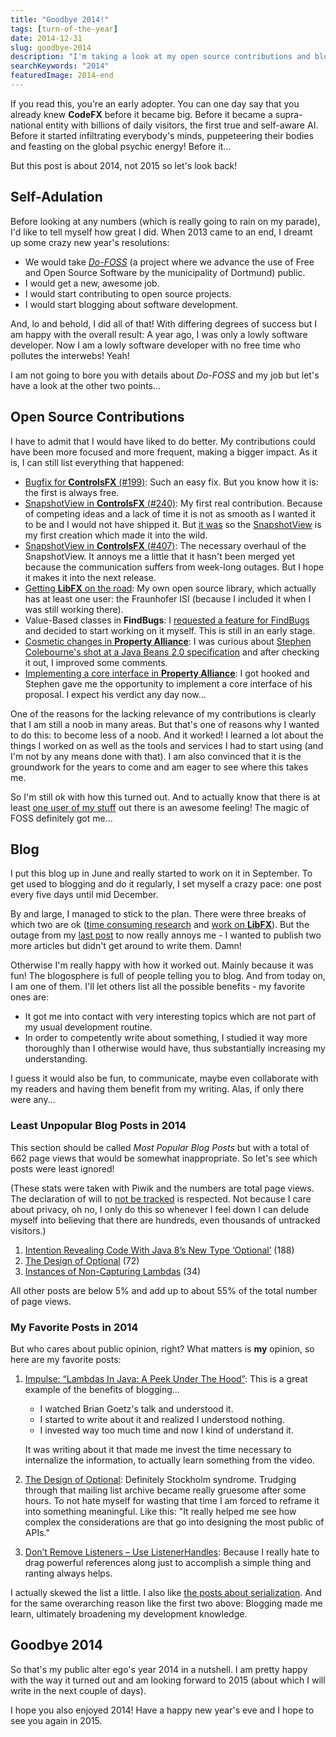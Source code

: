 ```yaml
---
title: "Goodbye 2014!"
tags: [turn-of-the-year]
date: 2014-12-31
slug: goodbye-2014
description: "I'm taking a look at my open source contributions and blogging achievements in 2014."
searchKeywords: "2014"
featuredImage: 2014-end
---
```


If you read this, you're an early adopter.
You can one day say that you already knew **CodeFX** before it became big.
Before it became a supra-national entity with billions of daily visitors, the first true and self-aware AI.
Before it started infiltrating everybody's minds, puppeteering their bodies and feasting on the global psychic energy!
Before it...

But this post is about 2014, not 2015 so let's look back!

## Self-Adulation

Before looking at any numbers (which is really going to rain on my parade), I'd like to tell myself how great I did.
When 2013 came to an end, I dreamt up some crazy new year's resolutions:

-   We would take [*Do-FOSS*](http://do-foss.de/) (a project where we advance the use of Free and Open Source Software by the municipality of Dortmund) public.
-   I would get a new, awesome job.
-   I would start contributing to open source projects.
-   I would start blogging about software development.

And, lo and behold, I did all of that!
With differing degrees of success but I am happy with the overall result: A year ago, I was only a lowly software developer.
Now I am a lowly software developer with no free time who pollutes the interwebs!
Yeah!

I am not going to bore you with details about *Do-FOSS* and my job but let's have a look at the other two points...

## Open Source Contributions

I have to admit that I would have liked to do better.
My contributions could have been more focused and more frequent, making a bigger impact.
As it is, I can still list everything that happened:

-   [Bugfix for **ControlsFX** (\#199)](https://bitbucket.org/controlsfx/controlsfx/pull-request/199/spreadsheetcellhashcode/diff): Such an easy fix.
But you know how it is: the first is always free.
-   [SnapshotView in **ControlsFX** (\#240)](https://bitbucket.org/controlsfx/controlsfx/pull-request/240/beta-of-selectableimageview/diff): My first real contribution.
Because of competing ideas and a lack of time it is not as smooth as I wanted it to be and I would not have shipped it.
But [it was](http://fxexperience.com/controlsfx/features/#snapshotview) so the [SnapshotView](http://controlsfx.bitbucket.org/org/controlsfx/control/SnapshotView.html) is my first creation which made it into the wild.
-   [SnapshotView in **ControlsFX** (\#407)](https://bitbucket.org/controlsfx/controlsfx/pull-request/407/major-redesign-of-snapshotview): The necessary overhaul of the SnapshotView.
It annoys me a little that it hasn't been merged yet because the communication suffers from week-long outages.
But I hope it makes it into the next release.
-   [Getting **LibFX** on the road](http://libfx.codefx.org): My own open source library, which actually has at least one user: the Fraunhofer ISI (because I included it when I was still working there).
-   Value-Based classes in **FindBugs**: I [requested a feature for FindBugs](https://sourceforge.net/p/findbugs/feature-requests/313/) and decided to start working on it myself.
This is still in an early stage.
-   [Cosmetic changes in **Property Alliance**](https://github.com/jodastephen/property-alliance/pull/1): I was curious about [Stephen Colebourne's shot at a Java Beans 2.0 specification](blog.joda.org/2014/12/what-might-beans-v20-spec-contain.html "What might a Beans v2.0 spec contain?
by Stephen Colebourne") and after checking it out, I improved some comments.
-   [Implementing a core interface in **Property Alliance**](https://github.com/jodastephen/property-alliance/pull/4): I got hooked and Stephen gave me the opportunity to implement a core interface of his proposal.
I expect his verdict any day now...

One of the reasons for the lacking relevance of my contributions is clearly that I am still a noob in many areas.
But that's one of reasons why I wanted to do this: to become less of a noob.
And it worked!
I learned a lot about the things I worked on as well as the tools and services I had to start using (and I'm not by any means done with that).
I am also convinced that it is the groundwork for the years to come and am eager to see where this takes me.

So I'm still ok with how this turned out.
And to actually know that there is at least [one user of my stuff](https://groups.google.com/d/topic/controlsfx-dev/dlcl5t8UpWI/discussion) out there is an awesome feeling!
The magic of FOSS definitely got me...

## Blog

I put this blog up in June and really started to work on it in September.
To get used to blogging and do it regularly, I set myself a crazy pace: one post every five days until mid December.

By and large, I managed to stick to the plan.
There were three breaks of which two are ok ([time consuming research](design-java-optional) and [work on **LibFX**](libfx-0-2-0)).
But the outage from my [last post](java-non-capturing-lambdas) to now really annoys me - I wanted to publish two more articles but didn't get around to write them.
Damn!

Otherwise I'm really happy with how it worked out.
Mainly because it was fun!
The blogosphere is full of people telling you to blog.
And from today on, I am one of them.
I'll let others list all the possible benefits - my favorite ones are:

-   It got me into contact with very interesting topics which are not part of my usual development routine.
-   In order to competently write about something, I studied it way more thoroughly than I otherwise would have, thus substantially increasing my understanding.

I guess it would also be fun, to communicate, maybe even collaborate with my readers and having them benefit from my writing.
Alas, if only there were any...

### Least Unpopular Blog Posts in 2014

This section should be called *Most Popular Blog Posts* but with a total of 662 page views that would be somewhat inappropriate.
So let's see which posts were least ignored!

(These stats were taken with Piwik and the numbers are total page views.
The declaration of will to [not be tracked](http://en.wikipedia.org/w/index.php?title=Do_Not_Track) is respected.
Not because I care about privacy, oh no, I only do this so whenever I feel down I can delude myself into believing that there are hundreds, even thousands of untracked visitors.)

1. [Intention Revealing Code With Java 8’s New Type ‘Optional’](intention-revealing-code-java-8-optional) (188)
2. [The Design of Optional](design-java-optional) (72)
3. [Instances of Non-Capturing Lambdas](java-non-capturing-lambdas) (34)

All other posts are below 5% and add up to about 55% of the total number of page views.

### My Favorite Posts in 2014

But who cares about public opinion, right?
What matters is **my** opinion, so here are my favorite posts:

1. [Impulse: “Lambdas In Java: A Peek Under The Hood”](lambdas-java-peek-hood): This is a great example of the benefits of blogging...
	-   I watched Brian Goetz's talk and understood it.
	-   I started to write about it and realized I understood nothing.
	-   I invested way too much time and now I kind of understand it.

	It was writing about it that made me invest the time necessary to internalize the information, to actually learn something from the video.
2. [The Design of Optional](design-java-optional): Definitely Stockholm syndrome.
Trudging through that mailing list archive became really gruesome after some hours.
To not hate myself for wasting that time I am forced to reframe it into something meaningful.
Like this: "It really helped me see how complex the considerations are that go into designing the most public of APIs."
3. [Don’t Remove Listeners – Use ListenerHandles](java-listenerhandles): Because I really hate to drag powerful references along just to accomplish a simple thing and ranting always helps.

I actually skewed the list a little.
I also like [the posts about serialization](tag:serialization).
And for the same overarching reason like the first two above: Blogging made me learn, ultimately broadening my development knowledge.

## Goodbye 2014

So that's my public alter ego's year 2014 in a nutshell.
I am pretty happy with the way it turned out and am looking forward to 2015 (about which I will write in the next couple of days).

I hope you also enjoyed 2014!
Have a happy new year's eve and I hope to see you again in 2015.
